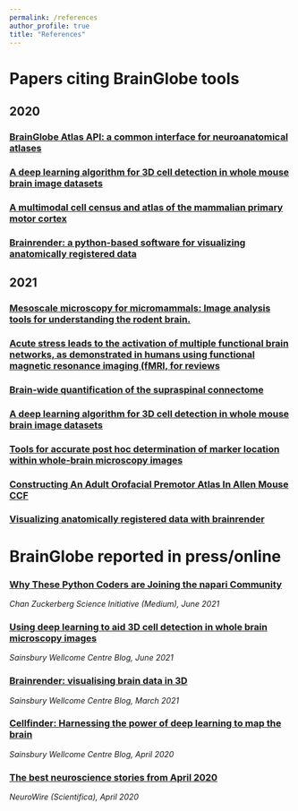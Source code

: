 ```yaml
---
permalink: /references
author_profile: true
title: "References"
---
```

    
# Papers citing BrainGlobe tools 

## 2020

### [BrainGlobe Atlas API: a common interface for neuroanatomical atlases](https://www.semanticscholar.org/paper/b754c658755e674b5069fe12d061bba83d1566d4)

### [A deep learning algorithm for 3D cell detection in whole mouse brain image datasets](https://www.semanticscholar.org/paper/ccc34c02f70234f721407179edee019298b75e2b)

### [A multimodal cell census and atlas of the mammalian primary motor cortex](https://www.semanticscholar.org/paper/e0def1612c5ed40196a933193c7474ddbc1ffa3a)

### [Brainrender: a python-based software for visualizing anatomically registered data](https://www.semanticscholar.org/paper/bccd63c1f2ff9179e820bbc55dcff049517a8951)

## 2021

### [Mesoscale microscopy for micromammals: Image analysis tools for understanding the rodent brain.](https://www.semanticscholar.org/paper/7538196660bebfbdb9ca5133e68f01e135da42ce)

### [Acute stress leads to the activation of multiple functional brain networks, as demonstrated in humans using functional magnetic resonance imaging (fMRI, for reviews](https://www.semanticscholar.org/paper/ec8da19efff5491ad49c562422631d9acde2a5cb)

### [Brain-wide quantification of the supraspinal connectome](https://www.semanticscholar.org/paper/20754b05b993401371b6619472cb997867c298e7)

### [A deep learning algorithm for 3D cell detection in whole mouse brain image datasets](https://www.semanticscholar.org/paper/af24f8e6acc9ed52da951fcff20902048b2561c4)

### [Tools for accurate post hoc determination of marker location within whole-brain microscopy images](https://www.semanticscholar.org/paper/d6946845f1dcd0a53a6e47d5299930dfed0a6dde)

### [Constructing An Adult Orofacial Premotor Atlas In Allen Mouse CCF](https://www.semanticscholar.org/paper/e5085fa0a999abcd40daf5afa36e2bbc70e6a362)

### [Visualizing anatomically registered data with brainrender](https://www.semanticscholar.org/paper/35431775f22fa9410c9f3541b9588394d646e5a4)

# BrainGlobe reported in press/online
### [Why These Python Coders are Joining the napari Community](https://cziscience.medium.com/why-these-python-coders-are-joining-the-napari-community-c0af6bb6ee3a)

_Chan Zuckerberg Science Initiative (Medium), June 2021_

### [Using deep learning to aid 3D cell detection in whole brain microscopy images](https://www.sainsburywellcome.org/web/blog/using-deep-learning-aid-3d-cell-detection-whole-brain-microscopy-images)

_Sainsbury Wellcome Centre Blog, June 2021_

### [Brainrender: visualising brain data in 3D](https://www.sainsburywellcome.org/web/blog/brainrender-visualising-brain-data-3d)

_Sainsbury Wellcome Centre Blog, March 2021_

### [Cellfinder: Harnessing the power of deep learning to map the brain](https://www.sainsburywellcome.org/web/blog/cellfinder-harnessing-power-deep-learning-map-brain)

_Sainsbury Wellcome Centre Blog, April 2020_

### [The best neuroscience stories from April 2020](https://www.scientifica.uk.com/neurowire/the-best-neuroscience-stories-from-april-2020)

_NeuroWire (Scientifica), April 2020_
    